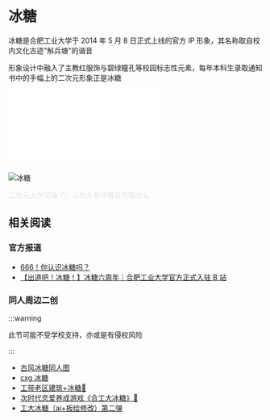 # 冰糖

冰糖是合肥工业大学于 2014 年 5 月 8 日正式上线的官方 IP 形象，其名称取自校内文化古迹"斛兵塘"的谐音

形象设计中融入了主教红服饰与碧绿瞳孔等校园标志性元素，每年本科生录取通知书中的手幅上的二次元形象正是冰糖

<iframe src="//player.bilibili.com/player.html?isOutside=true&aid=114924147774949&bvid=BV1Tp8izuEY4&cid=31312185221&p=1" scrolling="no" border="0" frameborder="no" framespacing="0" allowfullscreen="true"></iframe>

![冰糖](./media/bingtang.jpeg)

<span style="opacity:0.1">二次元大学实锤了。以后会有冰糖旮旯噶木么</span>

## 相关阅读

### 官方报道

- [666！你认识冰糖吗？](https://mp.weixin.qq.com/s?__biz=MzA3OTQ2MzQzMg==&mid=2651543990&idx=2&sn=26735e9f530383e4d6e516da113e0c1c&chksm=844cecd1b33b65c732df85d19e2d6bd3a6e0fd7bdc4b36d54b35899089792cd26d1066d6db53&scene=27)
- [【出道吧！冰糖！】冰糖六周年｜合肥工业大学官方正式入驻 B 站](https://www.bilibili.com/video/BV1eK4y1r7GQ)

### 同人周边二创

:::warning

此节可能不受学校支持，亦或是有侵权风险

:::

- [古风冰糖同人图](https://tieba.baidu.com/p/9899963331)
- [cxg 冰糖](https://tieba.baidu.com/p/8833087630)
- [工带老区建筑+冰糖🥰](https://tieba.baidu.com/p/8092224029)
- [次时代恋爱养成游戏《合工大冰糖》🥰](https://tieba.baidu.com/p/8085198422)
- [工大冰糖（ai+板绘修改）第二弹](https://tieba.baidu.com/p/8082643487)
